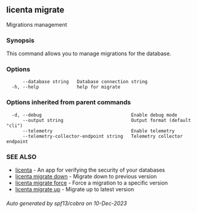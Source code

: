 ## licenta migrate

Migrations management

### Synopsis

This command allows you to manage migrations for the database.

### Options

```
      --database string   Database connection string
  -h, --help              help for migrate
```

### Options inherited from parent commands

```
  -d, --debug                                 Enable debug mode
      --output string                         Output format (default "cli")
      --telemetry                             Enable telemetry
      --telemetry-collector-endpoint string   Telemetry collector endpoint
```

### SEE ALSO

* [licenta](licenta.md)	 - An app for verifying the security of your databases
* [licenta migrate down](licenta_migrate_down.md)	 - Migrate down to previous version
* [licenta migrate force](licenta_migrate_force.md)	 - Force a migration to a specific version
* [licenta migrate up](licenta_migrate_up.md)	 - Migrate up to latest version

###### Auto generated by spf13/cobra on 10-Dec-2023
